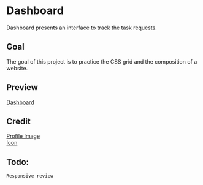 # Dashboard

Dashboard presents an interface to track the task requests. 

## Goal

The goal of this project is to practice the CSS grid and the composition of a website.

## Preview

[Dashboard](https://haveadream1.github.io/dashboard/)

## Credit

[Profile Image](https://unsplash.com/photos/silhouette-of-man-illustration-2LowviVHZ-E?utm_content=creditShareLink&utm_medium=referral&utm_source=unsplash)  
[Icon](https://www.figma.com/design/R2uuGTAjvoJnjHJ1y8CP1p/Free-Universal-Icons-(Community)?t=f6Jus0aRotVQVEai-0)

## Todo:
    Responsive review    
